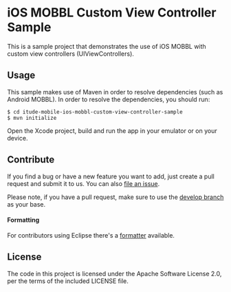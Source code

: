 # iOS MOBBL Custom View Controller Sample

This is a sample project that demonstrates the use of iOS MOBBL with custom view controllers (UIViewControllers).

## Usage

This sample makes use of Maven in order to resolve dependencies (such as Android MOBBL). In order to resolve the dependencies, you should run:

    $ cd itude-mobile-ios-mobbl-custom-view-controller-sample
    $ mvn initialize

Open the Xcode project, build and run the app in your emulator or on your device.



## Contribute

If you find a bug or have a new feature you want to add, just create a pull request and submit it to us. You can also [file an issue](https://github.com/ItudeMobile/itude-mobile-samples/issues/new).

Please note, if you have a pull request, make sure to use the [develop branch](https://github.com/ItudeMobile/itude-mobile-samples/tree/develop) as your base.

#### Formatting

For contributors using Eclipse there's a [formatter](http://mobbl.org/downloads/code-format.xml) available.

## License
The code in this project is licensed under the Apache Software License 2.0, per the terms of the included LICENSE file.
